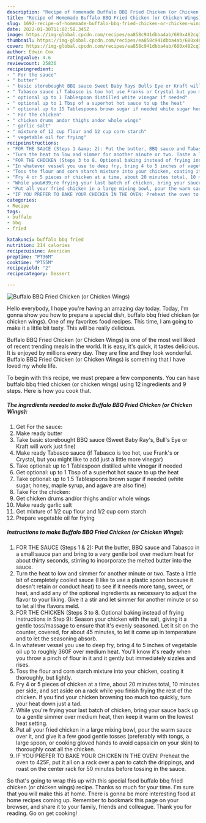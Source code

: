 ```yaml
---
description: "Recipe of Homemade Buffalo BBQ Fried Chicken (or Chicken Wings)"
title: "Recipe of Homemade Buffalo BBQ Fried Chicken (or Chicken Wings)"
slug: 1692-recipe-of-homemade-buffalo-bbq-fried-chicken-or-chicken-wings
date: 2022-01-30T11:02:58.345Z
image: https://img-global.cpcdn.com/recipes/ea858c941dbba4ab/680x482cq70/buffalo-bbq-fried-chicken-or-chicken-wings-recipe-main-photo.jpg
thumbnail: https://img-global.cpcdn.com/recipes/ea858c941dbba4ab/680x482cq70/buffalo-bbq-fried-chicken-or-chicken-wings-recipe-main-photo.jpg
cover: https://img-global.cpcdn.com/recipes/ea858c941dbba4ab/680x482cq70/buffalo-bbq-fried-chicken-or-chicken-wings-recipe-main-photo.jpg
author: Edwin Cox
ratingvalue: 4.6
reviewcount: 25836
recipeingredient:
- " For the sauce"
- " butter"
- " basic storebought BBQ sauce Sweet Baby Rays Bulls Eye or Kraft will work just fine"
- " Tabasco sauce if Tabasco is too hot use Franks or Crystal but you might like to add just a little more vinegar"
- " optional up to 1 Tablespoon distilled white vinegar if needed"
- " optional up to 1 Tbsp of a superhot hot sauce to up the heat"
- " optional up to 15 Tablespoons brown sugar if needed white sugar honey maple syrup and agave are also fine"
- " For the chicken"
- " chicken drums andor thighs andor whole wings"
- " garlic salt"
- " mixture of 12 cup flour and 12 cup corn starch"
- " vegetable oil for frying"
recipeinstructions:
- "FOR THE SAUCE (Steps 1 &amp; 2): Put the butter, BBQ sauce and Tabasco in a small sauce pan and bring to a very gentle boil over medium heat for about thirty seconds, stirring to incorporate the melted butter into the sauce."
- "Turn the heat to low and simmer for another minute or two. Taste a little bit of completely cooled sauce (I like to use a plastic spoon because it doesn&#39;t retain or conduct heat) to see if it needs more tang, sweet, or heat, and add any of the optional ingredients as necessary to adjust the flavor to your liking. Give it a stir and let simmer for another minute or so to let all the flavors meld."
- "FOR THE CHICKEN (Steps 3 to 8. Optional baking instead of frying instructions in Step 9): Season your chicken with the salt, giving it a gentle toss/massage to ensure that it&#39;s evenly seasoned. Let it sit on the counter, covered, for about 45 minutes, to let it come up in temperature and to let the seasoning absorb."
- "In whatever vessel you use to deep fry, bring 4 to 5 inches of vegetable oil up to roughly 360F over medium heat. You&#39;ll know it&#39;s ready when you throw a pinch of flour in it and it gently but immediately sizzles and rises."
- "Toss the flour and corn starch mixture into your chicken, coating it thoroughly, but lightly."
- "Fry 4 or 5 pieces of chicken at a time, about 20 minutes total, 10 minutes per side, and set aside on a rack while you finish frying the rest of the chicken. If you find your chicken browning too much too quickly, turn your heat down just a tad."
- "While you&#39;re frying your last batch of chicken, bring your sauce back up to a gentle simmer over medium heat, then keep it warm on the lowest heat setting."
- "Put all your fried chicken in a large mixing bowl, pour the warm sauce over it, and give it a few good gentle tosses (preferably with tongs, a large spoon, or cooking gloved hands to avoid capsaicin on your skin) to thoroughly coat all the chicken."
- "IF YOU PREFER TO BAKE YOUR CHICKEN IN THE OVEN: Preheat the oven to 425F, put it all on a rack over a pan to catch the drippings, and roast on the center rack for 50 minutes before tossing in the sauce."
categories:
- Recipe
tags:
- buffalo
- bbq
- fried

katakunci: buffalo bbq fried 
nutrition: 214 calories
recipecuisine: American
preptime: "PT36M"
cooktime: "PT55M"
recipeyield: "2"
recipecategory: Dessert

---
```



![Buffalo BBQ Fried Chicken (or Chicken Wings)](https://img-global.cpcdn.com/recipes/ea858c941dbba4ab/680x482cq70/buffalo-bbq-fried-chicken-or-chicken-wings-recipe-main-photo.jpg)

Hello everybody, I hope you're having an amazing day today. Today, I'm gonna show you how to prepare a special dish, buffalo bbq fried chicken (or chicken wings). One of my favorites food recipes. This time, I am going to make it a little bit tasty. This will be really delicious.

Buffalo BBQ Fried Chicken (or Chicken Wings) is one of the most well liked of recent trending meals in the world. It is easy, it's quick, it tastes delicious. It is enjoyed by millions every day. They are fine and they look wonderful. Buffalo BBQ Fried Chicken (or Chicken Wings) is something that I have loved my whole life.




To begin with this recipe, we must prepare a few components. You can have buffalo bbq fried chicken (or chicken wings) using 12 ingredients and 9 steps. Here is how you cook that.

<!--inarticleads1-->

##### The ingredients needed to make Buffalo BBQ Fried Chicken (or Chicken Wings):

1. Get  For the sauce:
1. Make ready  butter
1. Take  basic storebought BBQ sauce (Sweet Baby Ray&#39;s, Bull&#39;s Eye or Kraft will work just fine)
1. Make ready  Tabasco sauce (if Tabasco is too hot, use Frank&#39;s or Crystal, but you might like to add just a little more vinegar)
1. Take  optional: up to 1 Tablespoon distilled white vinegar if needed
1. Get  optional: up to 1 Tbsp of a superhot hot sauce to up the heat
1. Take  optional: up to 1.5 Tablespoons brown sugar if needed (white sugar, honey, maple syrup, and agave are also fine)
1. Take  For the chicken:
1. Get  chicken drums and/or thighs and/or whole wings
1. Make ready  garlic salt
1. Get  mixture of 1/2 cup flour and 1/2 cup corn starch
1. Prepare  vegetable oil for frying




<!--inarticleads2-->

##### Instructions to make Buffalo BBQ Fried Chicken (or Chicken Wings):

1. FOR THE SAUCE (Steps 1 &amp; 2): Put the butter, BBQ sauce and Tabasco in a small sauce pan and bring to a very gentle boil over medium heat for about thirty seconds, stirring to incorporate the melted butter into the sauce.
1. Turn the heat to low and simmer for another minute or two. Taste a little bit of completely cooled sauce (I like to use a plastic spoon because it doesn&#39;t retain or conduct heat) to see if it needs more tang, sweet, or heat, and add any of the optional ingredients as necessary to adjust the flavor to your liking. Give it a stir and let simmer for another minute or so to let all the flavors meld.
1. FOR THE CHICKEN (Steps 3 to 8. Optional baking instead of frying instructions in Step 9): Season your chicken with the salt, giving it a gentle toss/massage to ensure that it&#39;s evenly seasoned. Let it sit on the counter, covered, for about 45 minutes, to let it come up in temperature and to let the seasoning absorb.
1. In whatever vessel you use to deep fry, bring 4 to 5 inches of vegetable oil up to roughly 360F over medium heat. You&#39;ll know it&#39;s ready when you throw a pinch of flour in it and it gently but immediately sizzles and rises.
1. Toss the flour and corn starch mixture into your chicken, coating it thoroughly, but lightly.
1. Fry 4 or 5 pieces of chicken at a time, about 20 minutes total, 10 minutes per side, and set aside on a rack while you finish frying the rest of the chicken. If you find your chicken browning too much too quickly, turn your heat down just a tad.
1. While you&#39;re frying your last batch of chicken, bring your sauce back up to a gentle simmer over medium heat, then keep it warm on the lowest heat setting.
1. Put all your fried chicken in a large mixing bowl, pour the warm sauce over it, and give it a few good gentle tosses (preferably with tongs, a large spoon, or cooking gloved hands to avoid capsaicin on your skin) to thoroughly coat all the chicken.
1. IF YOU PREFER TO BAKE YOUR CHICKEN IN THE OVEN: Preheat the oven to 425F, put it all on a rack over a pan to catch the drippings, and roast on the center rack for 50 minutes before tossing in the sauce.




So that's going to wrap this up with this special food buffalo bbq fried chicken (or chicken wings) recipe. Thanks so much for your time. I'm sure that you will make this at home. There is gonna be more interesting food at home recipes coming up. Remember to bookmark this page on your browser, and share it to your family, friends and colleague. Thank you for reading. Go on get cooking!
